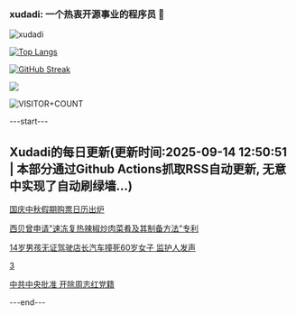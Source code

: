 ### xudadi: 一个热衷开源事业的程序员 👋

![xudadi](https://github-readme-stats-git-masterorgs-github-readme-stats-team.vercel.app/api?username=xudadi)

[![Top Langs](https://github-readme-stats.vercel.app/api/top-langs/?username=xudadi)](https://github.com/anuraghazra/github-readme-stats)

[![GitHub Streak](https://streak-stats.demolab.com?user=xudadi&locale=zh_Hans)](https://git.io/streak-stats)

![](https://raw.githubusercontent.com/xudadi/xudadi/main/assets/github-contribution-grid-snake.svg)

![VISITOR+COUNT](https://komarev.com/ghpvc/?username=xudadi&label=VISITOR+COUNT)


---start---

## Xudadi的每日更新(更新时间:2025-09-14 12:50:51 | 本部分通过Github Actions抓取RSS自动更新, 无意中实现了自动刷绿墙...)

[国庆中秋假期购票日历出炉](https://m.163.com/news/article/K9DE9J4C0001899O.html)

[西贝曾申请"速冻复热辣椒炒肉菜肴及其制备方法"专利](https://m.163.com/news/article/K9BQK2DV0534P59R.html)

[14岁男孩无证驾驶店长汽车撞死60岁女子 监护人发声](https://m.163.com/news/article/K9C9259G05345ARG.html)

[3](https://m.163.com/touch/news/sub/domestic)

[中共中央批准 开除周志红党籍](https://m.163.com/news/article/K9CCESAO0530M570.html)

---end---
